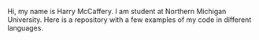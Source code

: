 Hi, my name is Harry McCaffery. I am student at Northern Michigan University.  Here is a repository with a few examples of my code in different languages.

